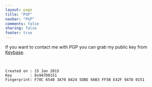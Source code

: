 ```yaml
---
layout: page
title: "PGP"
navbar: "PGP"
comments: false
sharing: false
footer: true
---
```


If you want to contact me with PGP you can grab my public key from
[Keybase](https://keybase.io/nullmode).

<br />

```
Created on : 15 Jan 2015
Key        : 0x947D0151
Fingerprint: F70C 6548 3A70 8424 5DBE 66B3 FF5B E42F 947D 0151
```
